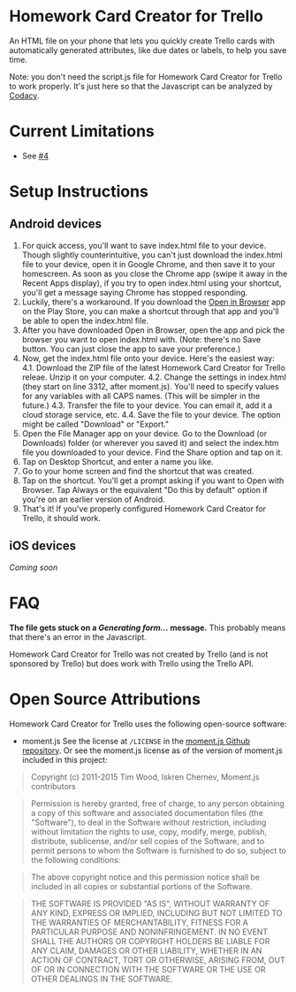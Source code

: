 # Homework Card Creator for Trello
An HTML file on your phone that lets you quickly create Trello cards with automatically generated attributes, like due dates or labels, to help you save time.

Note: you don't need the script.js file for Homework Card Creator for Trello to work properly.  It's just here so that the Javascript can be analyzed by [Codacy](codacy.com).

Current Limitations
===================
 - See [#4](https://github.com/evan10s/homework-card-creator-for-trello/issues/4)

Setup Instructions
==================

Android devices
---------------
1. For quick access, you'll want to save index.html file to your device.  Though slightly counterintuitive, you can't just download the index.html file to your device, open it in Google Chrome, and then save it to your homescreen.  As soon as you close the Chrome app (swipe it away in the Recent Apps display), if you try to open index.html using your shortcut, you'll get a message saying Chrome has stopped responding.
2. Luckily, there's a workaround.  If you download the [Open in Browser](https://play.google.com/store/apps/details?id=ru.gelin.android.browser.open) app on the Play Store, you can make a shortcut through that app and you'll be able to open the index.html file.
3. After you have downloaded Open in Browser, open the app and pick the browser you want to open index.html with.  (Note: there's no Save button.  You can just close the app to save your preference.)
4. Now, get the index.html file onto your device.  Here's the easiest way:
 4.1. Download the ZIP file of the latest Homework Card Creator for Trello releae.  Unzip it on your computer.
 4.2. Change the settings in index.html (they start on line 3312, after moment.js).  You'll need to specify values for any variables with all CAPS names.  (This will be simpler in the future.)
 4.3. Transfer the file to your device.  You can email it, add it a cloud storage service, etc.
 4.4. Save the file to your device.  The option might be called "Download" or "Export."
5. Open the File Manager app on your device.  Go to the Download (or Downloads) folder (or wherever you saved it) and select the index.htm file you downloaded to your device.  Find the Share option and tap on it.
6. Tap on Desktop Shortcut, and enter a name you like.
7. Go to your home screen and find the shortcut that was created.
8. Tap on the shortcut.  You'll get a prompt asking if you want to Open with Browser.  Tap Always or the equivalent "Do this by default" option if you're on an earlier version of Android.
9. That's it!  If you've properly configured Homework Card Creator for Trello, it should work.

iOS devices
-----------
*Coming soon*

FAQ
===
**The file gets stuck on a *Generating form...* message.**
This probably means that there's an error in the Javascript.

Homework Card Creator for Trello was not created by Trello (and is not sponsored by Trello) but does work with Trello using the Trello API.

Open Source Attributions
========================
Homework Card Creator for Trello uses the following open-source software:

 - moment.js
    See the license at `/LICENSE` in the [moment.js Github repository](https://github.com/moment/moment).
    Or see the moment.js license as of the version of moment.js included in this project:
        
>Copyright (c) 2011-2015 Tim Wood, Iskren Chernev, Moment.js contributors

>Permission is hereby granted, free of charge, to any person
obtaining a copy of this software and associated documentation
files (the "Software"), to deal in the Software without
restriction, including without limitation the rights to use,
copy, modify, merge, publish, distribute, sublicense, and/or sell
copies of the Software, and to permit persons to whom the
Software is furnished to do so, subject to the following
conditions:

>The above copyright notice and this permission notice shall be
included in all copies or substantial portions of the Software.

>THE SOFTWARE IS PROVIDED "AS IS", WITHOUT WARRANTY OF ANY KIND,
EXPRESS OR IMPLIED, INCLUDING BUT NOT LIMITED TO THE WARRANTIES
OF MERCHANTABILITY, FITNESS FOR A PARTICULAR PURPOSE AND
NONINFRINGEMENT. IN NO EVENT SHALL THE AUTHORS OR COPYRIGHT
HOLDERS BE LIABLE FOR ANY CLAIM, DAMAGES OR OTHER LIABILITY,
WHETHER IN AN ACTION OF CONTRACT, TORT OR OTHERWISE, ARISING
FROM, OUT OF OR IN CONNECTION WITH THE SOFTWARE OR THE USE OR
OTHER DEALINGS IN THE SOFTWARE.
    
